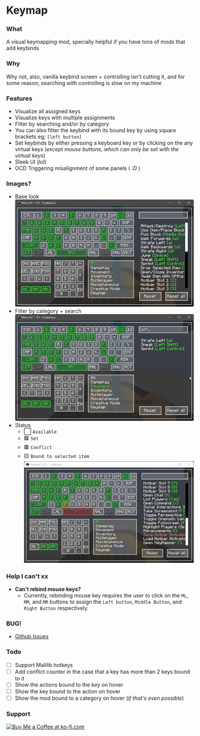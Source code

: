 # Keymap

### What

A visual keymapping mod, specially helpful if you have tons of mods that add keybinds

### Why

Why not, also, vanilla keybind screen + controlling isn't cutting it, and for some reason, searching with controlling is
slow on my machine

### Features

- Visualize all assigned keys
- Visualize keys with multiple assignments
- Filter by searching and/or by category
- You can also filter the keybind with its bound key by using square brackets eg; `[left button]`
- Set keybinds by either pressing a keyboard key or by clicking on the any virtual keys (_except mouse buttons, which can only be set with the virtual keys_)
- Sleek UI (_lol_)
- OCD Triggering misalignment of some panels ( _:D_ )

### Images?

- Base look
  ![Base look](./screenshots/sample-01.png)
- Filter by category + search
  ![Filter by category + search](./screenshots/sample-03.png)
- Status
  - ⬜ `Available`
  - 🟩 `Set`
  - 🟥 `Conflict`
  - 🟨 `Bound to selected item`
  ![Status](./screenshots/sample-05.png)

### Help I can't xx

- **Can't rebind mouse keys?**
  - Currently, rebinding mouse key requires the user to click on the `ML`, `MM`, and `MR` buttons to assign the `Left button`, `Middle Button`, and `Right Button` respectively.

### BUG!

- [Github Issues](https://github.com/Einjerjar/keymap/issues)

### Todo
- [ ] Support Malilib hotkeys
- [ ] Add conflict counter in the case that a key has more than 2 keys bound to it
- [ ] Show the actions bound to the key on hover
- [ ] Show the key bound to the action on hover
- [ ] Show the mod bound to a category on hover (_if that's even possible_)

### Support

<a href='https://ko-fi.com/X8X831J1L' target='_blank'><img height='36' style='border:0px;height:36px;' src='https://cdn.ko-fi.com/cdn/kofi1.png?v=2' border='0' alt='Buy Me a Coffee at ko-fi.com' /></a>